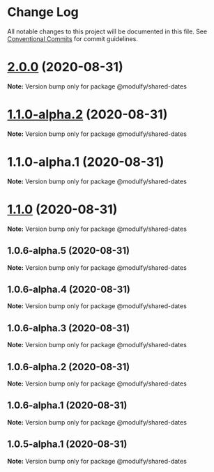 # Change Log

All notable changes to this project will be documented in this file.
See [Conventional Commits](https://conventionalcommits.org) for commit guidelines.

# [2.0.0](https://github.com/jmrapp1/Modulfy/compare/@modulfy/shared-dates@1.1.0...@modulfy/shared-dates@2.0.0) (2020-08-31)

**Note:** Version bump only for package @modulfy/shared-dates





# [1.1.0-alpha.2](https://github.com/jmrapp1/Modulfy/compare/@modulfy/shared-dates@1.1.0...@modulfy/shared-dates@1.1.0-alpha.2) (2020-08-31)

**Note:** Version bump only for package @modulfy/shared-dates





# 1.1.0-alpha.1 (2020-08-31)

**Note:** Version bump only for package @modulfy/shared-dates





# [1.1.0](https://github.com/jmrapp1/Modulfy/compare/@modulfy/shared-dates@1.0.6-alpha.5...@modulfy/shared-dates@1.1.0) (2020-08-31)

**Note:** Version bump only for package @modulfy/shared-dates





## 1.0.6-alpha.5 (2020-08-31)

**Note:** Version bump only for package @modulfy/shared-dates





## 1.0.6-alpha.4 (2020-08-31)

**Note:** Version bump only for package @modulfy/shared-dates





## 1.0.6-alpha.3 (2020-08-31)

**Note:** Version bump only for package @modulfy/shared-dates





## 1.0.6-alpha.2 (2020-08-31)

**Note:** Version bump only for package @modulfy/shared-dates





## 1.0.6-alpha.1 (2020-08-31)

**Note:** Version bump only for package @modulfy/shared-dates





## 1.0.5-alpha.1 (2020-08-31)

**Note:** Version bump only for package @modulfy/shared-dates

